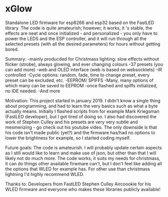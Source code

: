 # xGlow
 Standalone LED firmware for esp8266 and esp32 based on the FastLED library. The code is quite amateurish; however, it works, it 's stable, the effects are neat and once initialized - and personalized - you only have to power the LEDS and the ESP controller, and it will run through all the selected presets (with all the desired parameters) for hours without getting bored.

 Summary:
 -mainly producded for Christmass lighting: slow effects without flicker (strobe), always glowing, and ever changing colours
 -37 presets (you can add more)
 -web and OLED interface (web is based on websocktets)
 -IR controlled
 -Cycle options: random, fade, time to change preset, every preset can be excluded, etc.
 -EEPROM/ SPIFFS
 -Many, many options of which many can be saved to EEPROM
 -once flashed and spiffs initialized, no IDE needed.
 -And more

 Motivation:
This project started in january 2019. I didn't know a single thing about programming, and had to learn the very basics such as what a byte actually means. Initially I flashed scripts from for example Mark Kriegsman (FastLED developer),  but I got tired of doing so. I also had discovered the work of Stephen Culley and his presets are very very subtle and mesmerizing - go check out his youtube video. The only downside is that his code isn't made public (yet?) and the firmware has/had no options to lower the brightness for example, so I started coding myself.

Future goals:
The code is amateurish. I will probably update certain aspects as I still would like to learn and make use of json, but other than that I will likely not do much more. The code works, it suits my needs for christmass, it can do things other available firwmare can't, but I don't feel like adding all the options that WLED for example has. For other use than christmass lightning I'd highly recommend WLED. 

Thanks to:
Developers from FastLED
Stephen Culley 
Aircoookie for his WLED firmware
and everyone who makes these libraries publicly available!


